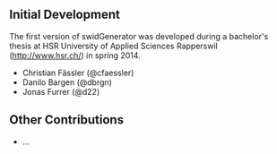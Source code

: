 Initial Development
-------------------

The first version of swidGenerator was developed during a bachelor's thesis at
HSR University of Applied Sciences Rapperswil (http://www.hsr.ch/) in spring 2014.

- Christian Fässler (@cfaessler)
- Danilo Bargen (@dbrgn)
- Jonas Furrer (@d22)

Other Contributions
-------------------

- ...
